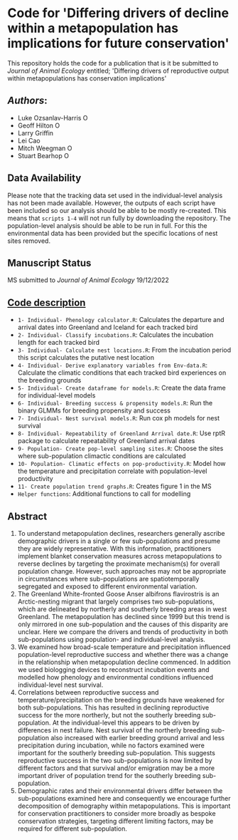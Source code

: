 # Code for 'Differing drivers of decline within a metapopulation has implications for future conservation'

This repository holds the code for a publication that is it be submitted to *Journal of Animal Ecology* entitled; 'Differing drivers of reproductive output within metapopulations has conservation implications'

## _Authors_:

- Luke Ozsanlav-Harris <a itemprop="sameAs" content="https://orcid.org/0000-0003-3889-6722" href="https://orcid.org/0000-0003-3889-6722" target="orcid.widget" rel="noopener" style="vertical-align:top;"><img src="https://orcid.org/sites/default/files/images/orcid_16x16.png" alt="ORCID iD icon" target="_blank" style="width:1em;margin-right:.5em;"/></a>
- Geoff Hilton <a itemprop="sameAs" content="https://orcid.org/0000-0001-9062-3030" href="https://orcid.org/0000-0001-9062-3030" target="orcid.widget" rel="me noopener noreferrer" style="vertical-align:top;"><img src="https://orcid.org/sites/default/files/images/orcid_16x16.png" alt="ORCID iD icon" style="width:1em;margin-right:.5em;"/></a>
- Larry Griffin
- Lei Cao
- Mitch Weegman <a itemprop="sameAs" content="https://orcid.org/0000-0003-1633-0920" href="https://orcid.org/0000-0003-1633-0920" target="orcid.widget" rel="me noopener noreferrer" style="vertical-align:top;"><img src="https://orcid.org/sites/default/files/images/orcid_16x16.png" alt="ORCID iD icon" style="width:1em;margin-right:.5em;"/></a>
- Stuart Bearhop <a itemprop="sameAs" content="https://orcid.org/0000-0002-5864-0129" href="https://orcid.org/0000-0002-5864-0129" target="orcid.widget" rel="me noopener noreferrer" style="vertical-align:top;"><img src="https://orcid.org/sites/default/files/images/orcid_16x16.png" alt="ORCID iD icon" style="width:1em;margin-right:.5em;"/></a>

## Data Availability

Please note that the tracking data set used in the individual-level analysis has not been made available. However, the outputs of each script have been included so our analysis should be able to be mostly re-created. This means that `scripts 1-4` will not run fully by downloading the repository. The population-level analysis should be able to be run in full. For this the environmental data has been provided but the specific locations of nest sites removed.


## Manuscript Status

MS submitted to *Journal of Animal Ecology* 19/12/2022



## [Code description](Code)

- `1- Individual- Phenology calculator.R`: Calculates the departure and arrival dates into Greenland and Iceland for each tracked bird                                 
- `2- Individual- Classify incubations.R`: Calculates the incubation length for each tracked bird                     
- `3- Individual- Calculate nest locations.R`: From the incubation period this script calculates the putative nest location                 
- `4- Individual- Derive explanatory variables from Env-data.R`: Calculate the climatic conditions that each tracked bird experiences on the breeding grounds 
- `5- Individual- Create dataframe for models.R`: Create the data frame for individual-level models             
- `6- Individual- Breeding success & propensity models.R`: Run the binary GLMMs for breeding propensity and success    
- `7- Individual- Nest survival models.R`: Run cox ph models for nest survival                     
- `8- Individual- Repeatability of Greenland Arrival date.R`: Use rptR package to calculate repeatability of Greenland arrival dates
- `9- Population- Create pop-level sampling sites.R`: Choose the sites where sub-population climactic conditions are calculated
- `10- Population- Climatic effects on pop-productivity.R`: Model how the temperature and precipitation correlate with population-level productivity    
- `11- Create population trend graphs.R`: Creates figure 1 in the MS
- `Helper functions`: Additional functions to call for modelling


## Abstract

1.	To understand metapopulation declines, researchers generally ascribe demographic drivers in a single or few sub-populations and presume they are widely representative. With this information, practitioners implement blanket conservation measures across metapopulations to reverse declines by targeting the proximate mechanism(s) for overall population change. However, such approaches may not be appropriate in circumstances where sub-populations are spatiotemporally segregated and exposed to different environmental variation. 
2.	The Greenland White-fronted Goose Anser albifrons flavirostris is an Arctic-nesting migrant that largely comprises two sub-populations, which are delineated by northerly and southerly breeding areas in west Greenland. The metapopulation has declined since 1999 but this trend is only mirrored in one sub-population and the causes of this disparity are unclear. Here we compare the drivers and trends of productivity in both sub-populations using population- and individual-level analysis. 
3.	We examined how broad-scale temperature and precipitation influenced population-level reproductive success and whether there was a change in the relationship when metapopulation decline commenced. In addition we used biologging devices to reconstruct incubation events and modelled how phenology and environmental conditions influenced individual-level nest survival. 
4.	Correlations between reproductive success and temperature/precipitation on the breeding grounds have weakened for both sub-populations. This has resulted in declining reproductive success for the more northerly, but not the southerly breeding sub-population. At the individual-level this appears to be driven by differences in nest failure. Nest survival of the northerly breeding sub-population also increased with earlier breeding ground arrival and less precipitation during incubation, while no factors examined were important for the southerly breeding sub-population. This suggests reproductive success in the two sub-populations is now limited by different factors and that survival and/or emigration may be a more important driver of population trend for the southerly breeding sub-population.
5.	Demographic rates and their environmental drivers differ between the sub-populations examined here and consequently we encourage further decomposition of demography within metapopulations. This is important for conservation practitioners to consider more broadly as bespoke conservation strategies, targeting different limiting factors, may be required for different sub-population. 
